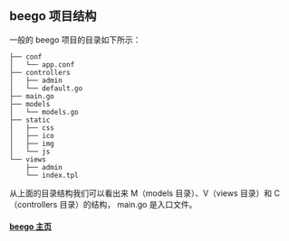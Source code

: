 ## beego 项目结构
一般的 beego 项目的目录如下所示：

```
├── conf
│   └── app.conf
├── controllers
│   ├── admin
│   └── default.go
├── main.go
├── models
│   └── models.go
├── static
│   ├── css
│   ├── ico
│   ├── img
│   └── js
└── views
    ├── admin
    └── index.tpl
```
从上面的目录结构我们可以看出来 M（models 目录）、V（views 目录）和 C（controllers 目录）的结构， main.go 是入口文件。

#### [beego 主页]()
